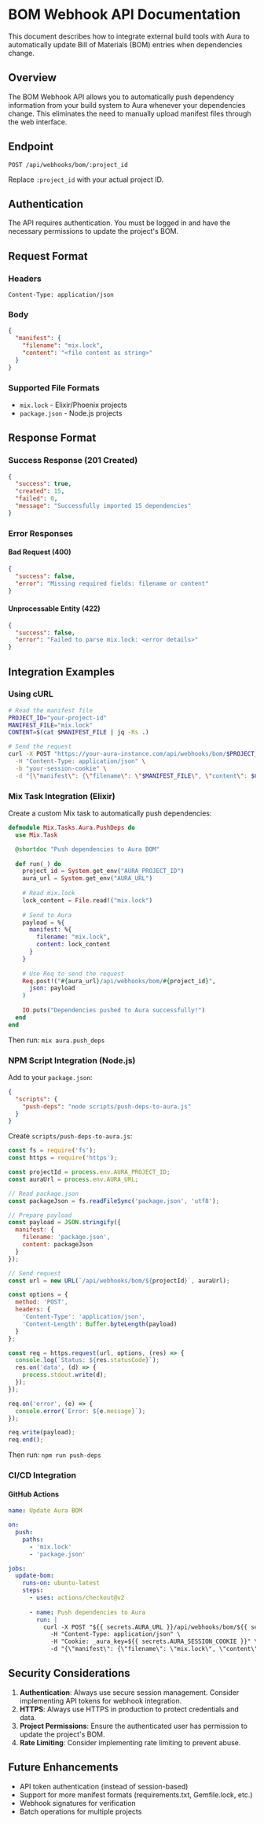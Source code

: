 # BOM Webhook API Documentation

This document describes how to integrate external build tools with Aura to automatically update Bill of Materials (BOM) entries when dependencies change.

## Overview

The BOM Webhook API allows you to automatically push dependency information from your build system to Aura whenever your dependencies change. This eliminates the need to manually upload manifest files through the web interface.

## Endpoint

```
POST /api/webhooks/bom/:project_id
```

Replace `:project_id` with your actual project ID.

## Authentication

The API requires authentication. You must be logged in and have the necessary permissions to update the project's BOM.

## Request Format

### Headers

```
Content-Type: application/json
```

### Body

```json
{
  "manifest": {
    "filename": "mix.lock",
    "content": "<file content as string>"
  }
}
```

### Supported File Formats

- `mix.lock` - Elixir/Phoenix projects
- `package.json` - Node.js projects

## Response Format

### Success Response (201 Created)

```json
{
  "success": true,
  "created": 15,
  "failed": 0,
  "message": "Successfully imported 15 dependencies"
}
```

### Error Responses

#### Bad Request (400)

```json
{
  "success": false,
  "error": "Missing required fields: filename or content"
}
```

#### Unprocessable Entity (422)

```json
{
  "success": false,
  "error": "Failed to parse mix.lock: <error details>"
}
```

## Integration Examples

### Using cURL

```bash
# Read the manifest file
PROJECT_ID="your-project-id"
MANIFEST_FILE="mix.lock"
CONTENT=$(cat $MANIFEST_FILE | jq -Rs .)

# Send the request
curl -X POST "https://your-aura-instance.com/api/webhooks/bom/$PROJECT_ID" \
  -H "Content-Type: application/json" \
  -b "your-session-cookie" \
  -d "{\"manifest\": {\"filename\": \"$MANIFEST_FILE\", \"content\": $CONTENT}}"
```

### Mix Task Integration (Elixir)

Create a custom Mix task to automatically push dependencies:

```elixir
defmodule Mix.Tasks.Aura.PushDeps do
  use Mix.Task

  @shortdoc "Push dependencies to Aura BOM"
  
  def run(_) do
    project_id = System.get_env("AURA_PROJECT_ID")
    aura_url = System.get_env("AURA_URL")
    
    # Read mix.lock
    lock_content = File.read!("mix.lock")
    
    # Send to Aura
    payload = %{
      manifest: %{
        filename: "mix.lock",
        content: lock_content
      }
    }
    
    # Use Req to send the request
    Req.post!("#{aura_url}/api/webhooks/bom/#{project_id}",
      json: payload
    )
    
    IO.puts("Dependencies pushed to Aura successfully!")
  end
end
```

Then run: `mix aura.push_deps`

### NPM Script Integration (Node.js)

Add to your `package.json`:

```json
{
  "scripts": {
    "push-deps": "node scripts/push-deps-to-aura.js"
  }
}
```

Create `scripts/push-deps-to-aura.js`:

```javascript
const fs = require('fs');
const https = require('https');

const projectId = process.env.AURA_PROJECT_ID;
const auraUrl = process.env.AURA_URL;

// Read package.json
const packageJson = fs.readFileSync('package.json', 'utf8');

// Prepare payload
const payload = JSON.stringify({
  manifest: {
    filename: 'package.json',
    content: packageJson
  }
});

// Send request
const url = new URL(`/api/webhooks/bom/${projectId}`, auraUrl);

const options = {
  method: 'POST',
  headers: {
    'Content-Type': 'application/json',
    'Content-Length': Buffer.byteLength(payload)
  }
};

const req = https.request(url, options, (res) => {
  console.log(`Status: ${res.statusCode}`);
  res.on('data', (d) => {
    process.stdout.write(d);
  });
});

req.on('error', (e) => {
  console.error(`Error: ${e.message}`);
});

req.write(payload);
req.end();
```

Then run: `npm run push-deps`

### CI/CD Integration

#### GitHub Actions

```yaml
name: Update Aura BOM

on:
  push:
    paths:
      - 'mix.lock'
      - 'package.json'

jobs:
  update-bom:
    runs-on: ubuntu-latest
    steps:
      - uses: actions/checkout@v2
      
      - name: Push dependencies to Aura
        run: |
          curl -X POST "${{ secrets.AURA_URL }}/api/webhooks/bom/${{ secrets.AURA_PROJECT_ID }}" \
            -H "Content-Type: application/json" \
            -H "Cookie: _aura_key=${{ secrets.AURA_SESSION_COOKIE }}" \
            -d "{\"manifest\": {\"filename\": \"mix.lock\", \"content\": $(cat mix.lock | jq -Rs .)}}"
```

## Security Considerations

1. **Authentication**: Always use secure session management. Consider implementing API tokens for webhook integration.
2. **HTTPS**: Always use HTTPS in production to protect credentials and data.
3. **Project Permissions**: Ensure the authenticated user has permission to update the project's BOM.
4. **Rate Limiting**: Consider implementing rate limiting to prevent abuse.

## Future Enhancements

- API token authentication (instead of session-based)
- Support for more manifest formats (requirements.txt, Gemfile.lock, etc.)
- Webhook signatures for verification
- Batch operations for multiple projects
